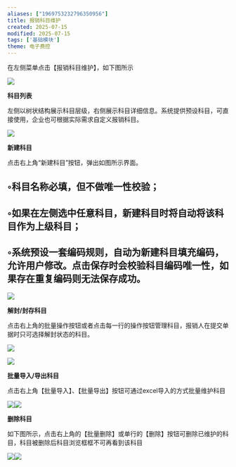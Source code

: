 ```yaml
---
aliases: ["1969753232796350956"]
title: 报销科目维护
created: 2025-07-15
modified: 2025-07-15
tags: ['基础模块']
theme: 电子费控
---
```


在左侧菜单点击【报销科目维护】，如下图所示

![](8423f40a75f3071fc3a733e5b24ae055.jpg)

**科目列表**

左侧以树状结构展示科目层级，右侧展示科目详细信息。系统提供预设科目，可直接使用，企业也可根据实际需求自定义报销科目。

![](dc75ae50055c107bae8ef02752fb4413.jpg)

**新建科目**

点击右上角“新建科目”按钮，弹出如图所示界面。

## ◦科目名称必填，但不做唯一性校验；

## ◦如果在左侧选中任意科目，新建科目时将自动将该科目作为上级科目；

## ◦系统预设一套编码规则，自动为新建科目填充编码，允许用户修改。点击保存时会校验科目编码唯一性，如果存在重复编码则无法保存成功。

![](ade9c16fd49895010c8b00150b67596e.jpg)

**解封/封存科目**

点击右上角的批量操作按钮或者点击每一行的操作按钮管理科目，报销人在提交单据时只可选择解封状态的科目。

![](631be45de0f3c2eaa07a6f42806955fc.jpg)

![](a2afd58f9dead68b6219cfc9b2a93a78.jpg)

**批量导入/导出科目**

点击右上角【批量导入】、【批量导出】按钮可通过excel导入的方式批量维护科目

![](166c1aeef0d29c958a511356bfad4ab8.jpg)![](b9d2075ebad097bd5da778c6a946b37e.jpg)

**删除科目**

如下图所示，点击右上角的【批量删除】或单行的【删除】按钮可删除已维护的科目，科目被删除后科目浏览框框不可再看到该科目

![](2690ecee6ad24a12578624100895f1e0.jpg)![](7281c5e4ee443af6b131ac4f16fc5516.jpg)